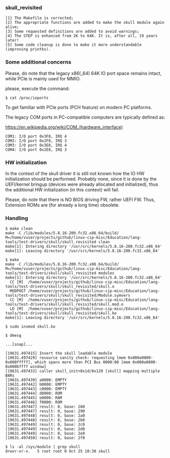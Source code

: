 ### skull_revisited

	[1] The Makefile is corrected;
	[2] The appropriate functions are added to make the skull module again alive;
	[3] Some requested definitions are added to avoid warnings;
	[4] The STEP is enhanced from 2K to 64K. It is, after all, 19 years later!
	[5] Some code cleanup is done to make it more understandable (improving printks).

### Some additional concerns

Please, do note that the legacy x86(_64) 64K IO port space remains intact, while PCIe is mainly
used for MMIO.

please, execute the command:

	$ cat /proc/ioports

To get familiar with PCIe ports (PCH feature) on modern PC platforms.

The legacy COM ports in PC-compatible computers are typically defined as:

https://en.wikipedia.org/wiki/COM_(hardware_interface)

	COM1: I/O port 0x3F8, IRQ 4
	COM2: I/O port 0x2F8, IRQ 3
	COM3: I/O port 0x3E8, IRQ 4
	COM4: I/O port 0x2E8, IRQ 3

### HW initialization

In the context of the skull driver it is still not known how the IO HW initialization should be
performed. Probably none, since it is done by the UEFI/kernel bringup (devices were already
allocated and initialized), thus the additional HW initialization (in this context) will fail.

Please, do note that there is NO BIOS driving FW, rather UEFI FW. Thus, Extension ROMs are (for
already a long time) obsolete.

### Handling

	$ make clean
	make -C /lib/modules/5.8.16-200.fc32.x86_64/build/ M=/home/vuser/projects/github/linux-cip-misc/Education/lang-tools/test-drivers/skull/skull_revisited clean
	make[1]: Entering directory '/usr/src/kernels/5.8.16-200.fc32.x86_64'
	make[1]: Leaving directory '/usr/src/kernels/5.8.16-200.fc32.x86_64'

	$ make
	make -C /lib/modules/5.8.16-200.fc32.x86_64/build/ M=/home/vuser/projects/github/linux-cip-misc/Education/lang-tools/test-drivers/skull/skull_revisited modules
	make[1]: Entering directory '/usr/src/kernels/5.8.16-200.fc32.x86_64'
	  CC [M]  /home/vuser/projects/github/linux-cip-misc/Education/lang-tools/test-drivers/skull/skull_revisited/skull.o
	  MODPOST /home/vuser/projects/github/linux-cip-misc/Education/lang-tools/test-drivers/skull/skull_revisited/Module.symvers
	  CC [M]  /home/vuser/projects/github/linux-cip-misc/Education/lang-tools/test-drivers/skull/skull_revisited/skull.mod.o
	  LD [M]  /home/vuser/projects/github/linux-cip-misc/Education/lang-tools/test-drivers/skull/skull_revisited/skull.ko
	make[1]: Leaving directory '/usr/src/kernels/5.8.16-200.fc32.x86_64'

	$ sudo insmod skull.ko

	$ dmesg

	...[snap]...

	[19631.497415] Insert the skull loadable module
	[19631.497429] resource sanity check: requesting [mem 0x000a0000-0x000fffff], which spans more than PCI Bus 0000:00 [mem 0x000a0000-0x000bffff window]
	[19631.497433] caller skull_init+0x1d/0x120 [skull] mapping multiple BARs
	[19631.497439] a0000: EMPTY
	[19631.497442] b0000: EMPTY
	[19631.497443] c0000: EMPTY
	[19631.497444] d0000: ROM
	[19631.497445] e0000: RAM
	[19631.497446] f0000: ROM
	[19631.497447] result: 0, base: 280
	[19631.497447] result: 0, base: 290
	[19631.497448] result: 0, base: 2a0
	[19631.497448] result: 0, base: 2b0
	[19631.497449] result: 0, base: 2c0
	[19631.497449] result: 0, base: 2d0
	[19631.497449] result: 0, base: 2e0
	[19631.497450] result: 0, base: 2f0

	$ ls -al /sys/module | grep skull
	drwxr-xr-x.   5 root root 0 Oct 25 10:30 skull
